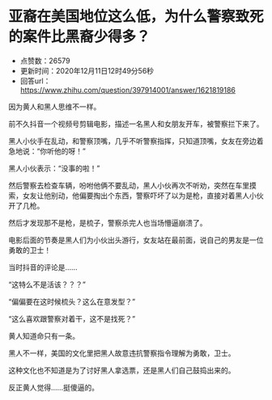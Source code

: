 # 亚裔在美国地位这么低，为什么警察致死的案件比黑裔少得多？
- 点赞数：26579
- 更新时间：2020年12月11日12时49分56秒
- 回答url：https://www.zhihu.com/question/397914001/answer/1621819186
<body>
 <p data-pid="uDlAzyRT">因为黄人和黑人思维不一样。</p>
 <p data-pid="_sheFi5Y">前不久抖音一个视频号剪辑电影，描述一名黑人和女朋友开车，被警察拦下来了。</p>
 <p data-pid="mLlLy2cg">黑人小伙手在乱动，和警察顶嘴，几乎不听警察指挥，只知道顶嘴，女友在旁边着急地说：“你听他的呀！”</p>
 <p data-pid="AD9J3Jdu">黑人小伙表示：“没事的啦！”</p>
 <p data-pid="6kzN0MG8">然后警察去检查车辆，吩咐他俩不要乱动，黑人小伙再次不听劝，突然在车里摸索，女友让他别动，他偏要掏出个东西，警察吓坏了以为是枪，直接对着黑人小伙开了几枪。</p>
 <p data-pid="dWcZj_0m">然后才发现那不是枪，是梳子，警察杀完人也当场懵逼崩溃了。</p>
 <p data-pid="cagk-moz">电影后面的节奏是黑人们为小伙出头游行，女友站在最前面，说自己的男友是一位勇敢的卫士！</p>
 <p data-pid="DxHmnW_x">当时抖音的评论是……</p>
 <p data-pid="V1mlCt-l">“这特么不是活该？？？”</p>
 <p data-pid="dSZO40uF">“偏偏要在这时候梳头？这么在意发型？”</p>
 <p data-pid="rCySEWp7">“这么喜欢跟警察对着干，这不是找死？”</p>
 <p data-pid="pWrWsPoI">黄人知道命只有一条。</p>
 <p data-pid="Mi_bxOx2">黑人不一样，美国的文化里把黑人故意违抗警察指令理解为勇敢，卫士。</p>
 <p data-pid="DxY7vTIG">这种文化也不知道是为了讨好黑人拿选票，还是黑人们自己鼓捣出来的。</p>
 <p data-pid="7uOmIp6Z">反正黄人觉得……挺傻逼的。</p>
 <p></p>
</body>